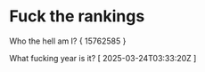 # Fuck the rankings

Who the hell am I?
{ 15762585 }

What fucking year is it?
[ 2025-03-24T03:33:20Z ]
